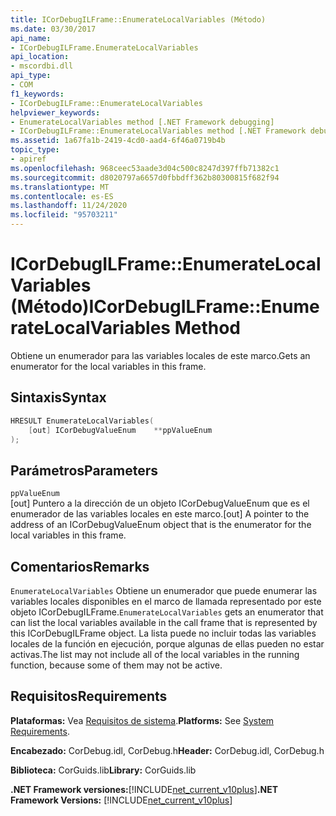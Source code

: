 ```yaml
---
title: ICorDebugILFrame::EnumerateLocalVariables (Método)
ms.date: 03/30/2017
api_name:
- ICorDebugILFrame.EnumerateLocalVariables
api_location:
- mscordbi.dll
api_type:
- COM
f1_keywords:
- ICorDebugILFrame::EnumerateLocalVariables
helpviewer_keywords:
- EnumerateLocalVariables method [.NET Framework debugging]
- ICorDebugILFrame::EnumerateLocalVariables method [.NET Framework debugging]
ms.assetid: 1a67fa1b-2419-4cd0-aad4-6f46a0719b4b
topic_type:
- apiref
ms.openlocfilehash: 968ceec53aade3d04c500c8247d397ffb71382c1
ms.sourcegitcommit: d8020797a6657d0fbbdff362b80300815f682f94
ms.translationtype: MT
ms.contentlocale: es-ES
ms.lasthandoff: 11/24/2020
ms.locfileid: "95703211"
---
```

# <a name="icordebugilframeenumeratelocalvariables-method"></a><span data-ttu-id="fa98b-102">ICorDebugILFrame::EnumerateLocalVariables (Método)</span><span class="sxs-lookup"><span data-stu-id="fa98b-102">ICorDebugILFrame::EnumerateLocalVariables Method</span></span>

<span data-ttu-id="fa98b-103">Obtiene un enumerador para las variables locales de este marco.</span><span class="sxs-lookup"><span data-stu-id="fa98b-103">Gets an enumerator for the local variables in this frame.</span></span>  
  
## <a name="syntax"></a><span data-ttu-id="fa98b-104">Sintaxis</span><span class="sxs-lookup"><span data-stu-id="fa98b-104">Syntax</span></span>  
  
```cpp  
HRESULT EnumerateLocalVariables(
    [out] ICorDebugValueEnum    **ppValueEnum  
);  
```  
  
## <a name="parameters"></a><span data-ttu-id="fa98b-105">Parámetros</span><span class="sxs-lookup"><span data-stu-id="fa98b-105">Parameters</span></span>  

 `ppValueEnum`  
 <span data-ttu-id="fa98b-106">[out] Puntero a la dirección de un objeto ICorDebugValueEnum que es el enumerador de las variables locales en este marco.</span><span class="sxs-lookup"><span data-stu-id="fa98b-106">[out] A pointer to the address of an ICorDebugValueEnum object that is the enumerator for the local variables in this frame.</span></span>  
  
## <a name="remarks"></a><span data-ttu-id="fa98b-107">Comentarios</span><span class="sxs-lookup"><span data-stu-id="fa98b-107">Remarks</span></span>  

 <span data-ttu-id="fa98b-108">`EnumerateLocalVariables` Obtiene un enumerador que puede enumerar las variables locales disponibles en el marco de llamada representado por este objeto ICorDebugILFrame.</span><span class="sxs-lookup"><span data-stu-id="fa98b-108">`EnumerateLocalVariables` gets an enumerator that can list the local variables available in the call frame that is represented by this ICorDebugILFrame object.</span></span> <span data-ttu-id="fa98b-109">La lista puede no incluir todas las variables locales de la función en ejecución, porque algunas de ellas pueden no estar activas.</span><span class="sxs-lookup"><span data-stu-id="fa98b-109">The list may not include all of the local variables in the running function, because some of them may not be active.</span></span>  
  
## <a name="requirements"></a><span data-ttu-id="fa98b-110">Requisitos</span><span class="sxs-lookup"><span data-stu-id="fa98b-110">Requirements</span></span>  

 <span data-ttu-id="fa98b-111">**Plataformas:** Vea [Requisitos de sistema](../../get-started/system-requirements.md).</span><span class="sxs-lookup"><span data-stu-id="fa98b-111">**Platforms:** See [System Requirements](../../get-started/system-requirements.md).</span></span>  
  
 <span data-ttu-id="fa98b-112">**Encabezado:** CorDebug.idl, CorDebug.h</span><span class="sxs-lookup"><span data-stu-id="fa98b-112">**Header:** CorDebug.idl, CorDebug.h</span></span>  
  
 <span data-ttu-id="fa98b-113">**Biblioteca:** CorGuids.lib</span><span class="sxs-lookup"><span data-stu-id="fa98b-113">**Library:** CorGuids.lib</span></span>  
  
 <span data-ttu-id="fa98b-114">**.NET Framework versiones:**[!INCLUDE[net_current_v10plus](../../../../includes/net-current-v10plus-md.md)]</span><span class="sxs-lookup"><span data-stu-id="fa98b-114">**.NET Framework Versions:** [!INCLUDE[net_current_v10plus](../../../../includes/net-current-v10plus-md.md)]</span></span>
